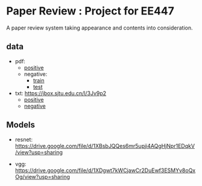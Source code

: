 # Paper Review : Project for EE447
A paper review system taking appearance and contents into consideration. 
## data

- pdf:
    - [positive](https://jbox.sjtu.edu.cn/l/5odMoI)
    - negative:
        - [train](https://jbox.sjtu.edu.cn/l/I5102o)
        - [test](https://jbox.sjtu.edu.cn/l/xncutz)
- txt:
    https://jbox.sjtu.edu.cn/l/3Jv9p2
    - [positive](https://jbox.sjtu.edu.cn/l/J5z6BQ)
    - [negative](https://jbox.sjtu.edu.cn/l/uoaCO7)
    
## Models

- resnet:
https://drive.google.com/file/d/1XBsbJQQes6mr5upji4AQgHjNpr1EDqkV/view?usp=sharing

- vgg:
https://drive.google.com/file/d/1XDgwt7kWCjawCr2DuEwf3ESMYv8oQxOg/view?usp=sharing
